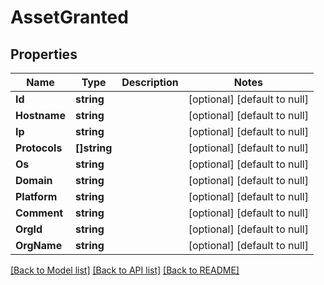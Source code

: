 # AssetGranted

## Properties
Name | Type | Description | Notes
------------ | ------------- | ------------- | -------------
**Id** | **string** |  | [optional] [default to null]
**Hostname** | **string** |  | [optional] [default to null]
**Ip** | **string** |  | [optional] [default to null]
**Protocols** | **[]string** |  | [optional] [default to null]
**Os** | **string** |  | [optional] [default to null]
**Domain** | **string** |  | [optional] [default to null]
**Platform** | **string** |  | [optional] [default to null]
**Comment** | **string** |  | [optional] [default to null]
**OrgId** | **string** |  | [optional] [default to null]
**OrgName** | **string** |  | [optional] [default to null]

[[Back to Model list]](../README.md#documentation-for-models) [[Back to API list]](../README.md#documentation-for-api-endpoints) [[Back to README]](../README.md)


